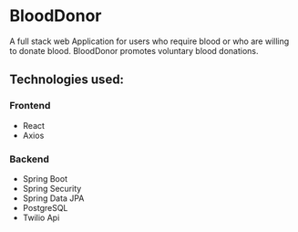 # BloodDonor

A full stack web Application for users who require blood or who are willing to donate blood.
BloodDonor promotes voluntary blood donations.

## Technologies used:

### Frontend
- React
- Axios

### Backend
- Spring Boot
- Spring Security
- Spring Data JPA
- PostgreSQL
- Twilio Api
